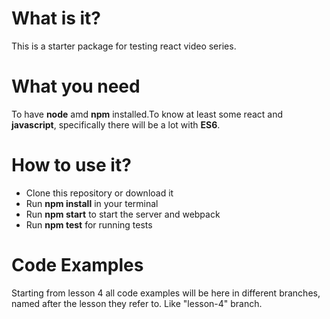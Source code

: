 # What is it?

This is a starter package for testing react video series.

# What you need

To have **node** amd **npm** installed.To know at least some react and **javascript**, specifically there will be a lot with **ES6**.

# How to use it?

- Clone this repository or download it
- Run **npm install** in your terminal
- Run **npm start** to start the server and webpack
- Run **npm test** for running tests

# Code Examples

Starting from lesson 4 all code examples will be here in different branches, named after the lesson they refer to. Like "lesson-4" branch.

